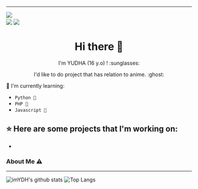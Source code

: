 ___

<a href="https://github.com/imYDH"><img src="https://cardivo.vercel.app/api?name=imYDH&description=Hi, i'm YUDHA and i'm just a newbie programmer nice to meet you all 🤗&image=https://avatars.githubusercontent.com/u/106510392?s=400&u=94cffba9bc99f16a61c98db8a6c9016f53dee38a&v=4)&usqp=CAU&backgroundColor=%23ecf0f1&instagram=@yudhasandi._&github=imYDH&pattern=leaf&colorPattern=%23eaeaea" /><a> <br />
[<img src="https://img.shields.io/badge/instagram-%23E4405F.svg?&style=for-the-badge&logo=instagram&logoColor=white">](https://instagram.com/yudhasandi._)
[<img src="https://img.shields.io/badge/WhatsApp-25D366?style=for-the-badge&logo=whatsapp&logoColor=white">](https://api.whatsapp.com/send/?phone=6285704347763&text&app_absent=0)

<h1  align='center'> Hi there 👋 </h1>

<p align='center'>  I'm YUDHA (16 y.o) ! :sunglasses: </p>

<p align='center'> I'd like to do project that has relation to anime. :ghost: </p>

:page_with_curl: I'm currently learning:
- `Python 🚀`
- `PHP 🚀`
- `Javascript 🚀`

:star: Here are some projects that I'm working on:
- 
- 

### About Me ⚠️
___

![imYDH's github stats](https://github-readme-stats.vercel.app/api?username=itsmeyudd&layout=compact&theme=darcula)
![Top Langs](https://github-readme-stats.vercel.app/api/top-langs?username=itsmeyudd&theme=darcula&layout=compact)
<!--
![Current Project](https://github-readme-stats.vercel.app/api/pin/?username=itsmeyudd&repo=apiii&theme=darcula&layout=compact)